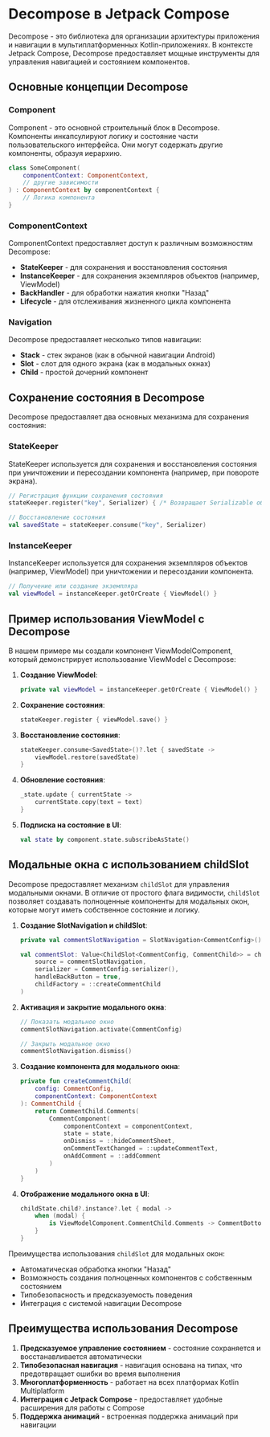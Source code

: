 # Decompose в Jetpack Compose

Decompose - это библиотека для организации архитектуры приложения и навигации в мультиплатформенных Kotlin-приложениях. В контексте Jetpack Compose, Decompose предоставляет мощные инструменты для управления навигацией и состоянием компонентов.

## Основные концепции Decompose

### Component

Component - это основной строительный блок в Decompose. Компоненты инкапсулируют логику и состояние части пользовательского интерфейса. Они могут содержать другие компоненты, образуя иерархию.

```kotlin
class SomeComponent(
    componentContext: ComponentContext,
    // другие зависимости
) : ComponentContext by componentContext {
    // Логика компонента
}
```

### ComponentContext

ComponentContext предоставляет доступ к различным возможностям Decompose:

- **StateKeeper** - для сохранения и восстановления состояния
- **InstanceKeeper** - для сохранения экземпляров объектов (например, ViewModel)
- **BackHandler** - для обработки нажатия кнопки "Назад"
- **Lifecycle** - для отслеживания жизненного цикла компонента

### Navigation

Decompose предоставляет несколько типов навигации:

- **Stack** - стек экранов (как в обычной навигации Android)
- **Slot** - слот для одного экрана (как в модальных окнах)
- **Child** - простой дочерний компонент

## Сохранение состояния в Decompose

Decompose предоставляет два основных механизма для сохранения состояния:

### StateKeeper

StateKeeper используется для сохранения и восстановления состояния при уничтожении и пересоздании компонента (например, при повороте экрана).

```kotlin
// Регистрация функции сохранения состояния
stateKeeper.register("key", Serializer) { /* Возвращает Serializable объект */ }

// Восстановление состояния
val savedState = stateKeeper.consume("key", Serializer)
```

### InstanceKeeper

InstanceKeeper используется для сохранения экземпляров объектов (например, ViewModel) при уничтожении и пересоздании компонента.

```kotlin
// Получение или создание экземпляра
val viewModel = instanceKeeper.getOrCreate { ViewModel() }
```

## Пример использования ViewModel с Decompose

В нашем примере мы создали компонент ViewModelComponent, который демонстрирует использование ViewModel с Decompose:

1. **Создание ViewModel**:
   ```kotlin
   private val viewModel = instanceKeeper.getOrCreate { ViewModel() }
   ```

2. **Сохранение состояния**:
   ```kotlin
   stateKeeper.register { viewModel.save() }
   ```

3. **Восстановление состояния**:
   ```kotlin
   stateKeeper.consume<SavedState>()?.let { savedState ->
       viewModel.restore(savedState)
   }
   ```

4. **Обновление состояния**:
   ```kotlin
   _state.update { currentState ->
       currentState.copy(text = text)
   }
   ```

5. **Подписка на состояние в UI**:
   ```kotlin
   val state by component.state.subscribeAsState()
   ```

## Модальные окна с использованием childSlot

Decompose предоставляет механизм `childSlot` для управления модальными окнами. В отличие от простого флага видимости, `childSlot` позволяет создавать полноценные компоненты для модальных окон, которые могут иметь собственное состояние и логику.

1. **Создание SlotNavigation и childSlot**:
   ```kotlin
   private val commentSlotNavigation = SlotNavigation<CommentConfig>()
   
   val commentSlot: Value<ChildSlot<CommentConfig, CommentChild>> = childSlot(
       source = commentSlotNavigation,
       serializer = CommentConfig.serializer(),
       handleBackButton = true,
       childFactory = ::createCommentChild
   )
   ```

2. **Активация и закрытие модального окна**:
   ```kotlin
   // Показать модальное окно
   commentSlotNavigation.activate(CommentConfig)
   
   // Закрыть модальное окно
   commentSlotNavigation.dismiss()
   ```

3. **Создание компонента для модального окна**:
   ```kotlin
   private fun createCommentChild(
       config: CommentConfig,
       componentContext: ComponentContext
   ): CommentChild {
       return CommentChild.Comments(
           CommentComponent(
               componentContext = componentContext,
               state = state,
               onDismiss = ::hideCommentSheet,
               onCommentTextChanged = ::updateCommentText,
               onAddComment = ::addComment
           )
       )
   }
   ```

4. **Отображение модального окна в UI**:
   ```kotlin
   childState.child?.instance?.let { modal ->
       when (modal) {
           is ViewModelComponent.CommentChild.Comments -> CommentBottomSheet(modal.component)
       }
   }
   ```

Преимущества использования `childSlot` для модальных окон:
- Автоматическая обработка кнопки "Назад"
- Возможность создания полноценных компонентов с собственным состоянием
- Типобезопасность и предсказуемость поведения
- Интеграция с системой навигации Decompose

## Преимущества использования Decompose

1. **Предсказуемое управление состоянием** - состояние сохраняется и восстанавливается автоматически
2. **Типобезопасная навигация** - навигация основана на типах, что предотвращает ошибки во время выполнения
3. **Многоплатформенность** - работает на всех платформах Kotlin Multiplatform
4. **Интеграция с Jetpack Compose** - предоставляет удобные расширения для работы с Compose
5. **Поддержка анимаций** - встроенная поддержка анимаций при навигации
 
